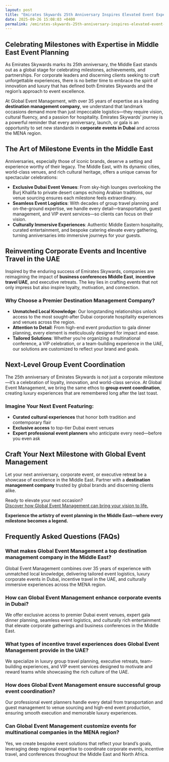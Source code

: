 ```yaml
---
layout: post
title: "Emirates Skywards 25th Anniversary Inspires Elevated Event Experiences"
date: 2025-09-26 15:08:03 +0400
permalink: /emirates-skywards-25th-anniversary-inspires-elevated-event-experiences/
---
```

## Celebrating Milestones with Expertise in Middle East Event Planning

As Emirates Skywards marks its 25th anniversary, the Middle East stands out as a global stage for celebrating milestones, achievements, and partnerships. For corporate leaders and discerning clients seeking to craft unforgettable experiences, there is no better time to embrace the spirit of innovation and luxury that has defined both Emirates Skywards and the region’s approach to event excellence.

At Global Event Management, with over 35 years of expertise as a leading **destination management company**, we understand that landmark occasions demand more than just impeccable logistics—they require vision, cultural fluency, and a passion for hospitality. Emirates Skywards’ journey is a powerful reminder that every anniversary, launch, or gala is an opportunity to set new standards in **corporate events in Dubai** and across the MENA region.

## The Art of Milestone Events in the Middle East

Anniversaries, especially those of iconic brands, deserve a setting and experience worthy of their legacy. The Middle East, with its dynamic cities, world-class venues, and rich cultural heritage, offers a unique canvas for spectacular celebrations:

- **Exclusive Dubai Event Venues**: From sky-high lounges overlooking the Burj Khalifa to private desert camps echoing Arabian traditions, our venue sourcing ensures each milestone feels extraordinary.
- **Seamless Event Logistics**: With decades of group travel planning and on-the-ground expertise, we handle every detail—transportation, guest management, and VIP event services—so clients can focus on their vision.
- **Culturally Immersive Experiences**: Authentic Middle Eastern hospitality, curated entertainment, and bespoke catering elevate every gathering, turning anniversaries into immersive journeys for your guests.

## Reinventing Corporate Events and Incentive Travel in the UAE

Inspired by the enduring success of Emirates Skywards, companies are reimagining the impact of **business conferences Middle East**, **incentive travel UAE**, and executive retreats. The key lies in crafting events that not only impress but also inspire loyalty, motivation, and connection.

### Why Choose a Premier Destination Management Company?

- **Unmatched Local Knowledge**: Our longstanding relationships unlock access to the most sought-after Dubai corporate hospitality experiences and venues across the region.
- **Attention to Detail**: From high-end event production to gala dinner planning, every element is meticulously designed for impact and ease.
- **Tailored Solutions**: Whether you’re organizing a multinational conference, a VIP celebration, or a team-building experience in the UAE, our solutions are customized to reflect your brand and goals.

## Next-Level Group Event Coordination

The 25th anniversary of Emirates Skywards is not just a corporate milestone—it’s a celebration of loyalty, innovation, and world-class service. At Global Event Management, we bring the same ethos to **group event coordination**, creating luxury experiences that are remembered long after the last toast.

### Imagine Your Next Event Featuring:

- **Curated cultural experiences** that honor both tradition and contemporary flair
- **Exclusive access** to top-tier Dubai event venues
- **Expert professional event planners** who anticipate every need—before you even ask

## Craft Your Next Milestone with Global Event Management

Let your next anniversary, corporate event, or executive retreat be a showcase of excellence in the Middle East. Partner with a **destination management company** trusted by global brands and discerning clients alike.

Ready to elevate your next occasion?  
[Discover how Global Event Management can bring your vision to life.](https://geventm.com/)

**Experience the artistry of event planning in the Middle East—where every milestone becomes a legend.**

## Frequently Asked Questions (FAQs)

### What makes Global Event Management a top destination management company in the Middle East?  
Global Event Management combines over 35 years of experience with unmatched local knowledge, delivering tailored event logistics, luxury corporate events in Dubai, incentive travel in the UAE, and culturally immersive experiences across the MENA region.

### How can Global Event Management enhance corporate events in Dubai?  
We offer exclusive access to premier Dubai event venues, expert gala dinner planning, seamless event logistics, and culturally rich entertainment that elevate corporate gatherings and business conferences in the Middle East.

### What types of incentive travel experiences does Global Event Management provide in the UAE?  
We specialize in luxury group travel planning, executive retreats, team-building experiences, and VIP event services designed to motivate and reward teams while showcasing the rich culture of the UAE.

### How does Global Event Management ensure successful group event coordination?  
Our professional event planners handle every detail from transportation and guest management to venue sourcing and high-end event production, ensuring smooth execution and memorable luxury experiences.

### Can Global Event Management customize events for multinational companies in the MENA region?  
Yes, we create bespoke event solutions that reflect your brand’s goals, leveraging deep regional expertise to coordinate corporate events, incentive travel, and conferences throughout the Middle East and North Africa.

<script type="application/ld+json">
{
  "@context": "https://schema.org",
  "@type": "BlogPosting",
  "headline": "Emirates Skywards 25th Anniversary Inspires Elevated Event Experiences",
  "description": "Celebrate Emirates Skywards' 25th anniversary with expert Middle East event planning by Global Event Management, a premier destination management company specializing in corporate events, incentive travel, and luxury event management across the UAE and MENA region.",
  "author": {
    "@type": "Person",
    "name": "Global Event Management"
  },
  "publisher": {
    "@type": "Organization",
    "name": "Global Event Management",
    "logo": {
      "@type": "ImageObject",
      "url": "https://geventm.com/logo.png"
    }
  },
  "datePublished": "2024-06-01",
  "mainEntityOfPage": {
    "@type": "WebPage",
    "@id": "https://geventm.com/blog/emirates-skywards-25th-anniversary"
  }
}
</script>

<script type="application/ld+json">
{
  "@context": "https://schema.org",
  "@type": "FAQPage",
  "mainEntity": [
    {
      "@type": "Question",
      "name": "What makes Global Event Management a top destination management company in the Middle East?",
      "acceptedAnswer": {
        "@type": "Answer",
        "text": "Global Event Management combines over 35 years of experience with unmatched local knowledge, delivering tailored event logistics, luxury corporate events in Dubai, incentive travel in the UAE, and culturally immersive experiences across the MENA region."
      }
    },
    {
      "@type": "Question",
      "name": "How can Global Event Management enhance corporate events in Dubai?",
      "acceptedAnswer": {
        "@type": "Answer",
        "text": "We offer exclusive access to premier Dubai event venues, expert gala dinner planning, seamless event logistics, and culturally rich entertainment that elevate corporate gatherings and business conferences in the Middle East."
      }
    },
    {
      "@type": "Question",
      "name": "What types of incentive travel experiences does Global Event Management provide in the UAE?",
      "acceptedAnswer": {
        "@type": "Answer",
        "text": "We specialize in luxury group travel planning, executive retreats, team-building experiences, and VIP event services designed to motivate and reward teams while showcasing the rich culture of the UAE."
      }
    },
    {
      "@type": "Question",
      "name": "How does Global Event Management ensure successful group event coordination?",
      "acceptedAnswer": {
        "@type": "Answer",
        "text": "Our professional event planners handle every detail from transportation and guest management to venue sourcing and high-end event production, ensuring smooth execution and memorable luxury experiences."
      }
    },
    {
      "@type": "Question",
      "name": "Can Global Event Management customize events for multinational companies in the MENA region?",
      "acceptedAnswer": {
        "@type": "Answer",
        "text": "Yes, we create bespoke event solutions that reflect your brand’s goals, leveraging deep regional expertise to coordinate corporate events, incentive travel, and conferences throughout the Middle East and North Africa."
      }
    }
  ]
}
</script>